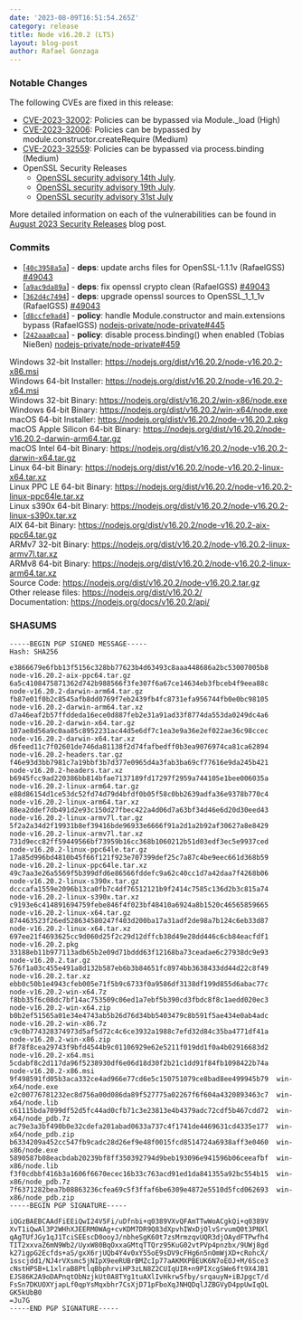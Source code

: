 ```yaml
---
date: '2023-08-09T16:51:54.265Z'
category: release
title: Node v16.20.2 (LTS)
layout: blog-post
author: Rafael Gonzaga
---
```


### Notable Changes

The following CVEs are fixed in this release:

- [CVE-2023-32002](https://cve.mitre.org/cgi-bin/cvename.cgi?name=CVE-2023-32002): Policies can be bypassed via Module.\_load (High)
- [CVE-2023-32006](https://cve.mitre.org/cgi-bin/cvename.cgi?name=CVE-2023-32006): Policies can be bypassed by module.constructor.createRequire (Medium)
- [CVE-2023-32559](https://cve.mitre.org/cgi-bin/cvename.cgi?name=CVE-2023-32559): Policies can be bypassed via process.binding (Medium)
- OpenSSL Security Releases
  - [OpenSSL security advisory 14th July](https://mta.openssl.org/pipermail/openssl-announce/2023-July/000264.html).
  - [OpenSSL security advisory 19th July](https://mta.openssl.org/pipermail/openssl-announce/2023-July/000265.html).
  - [OpenSSL security advisory 31st July](https://mta.openssl.org/pipermail/openssl-announce/2023-July/000267.html)

More detailed information on each of the vulnerabilities can be found in [August 2023 Security Releases](/blog/vulnerability/august-2023-security-releases/) blog post.

### Commits

- \[[`40c3958a5a`](https://github.com/nodejs/node/commit/40c3958a5a)] - **deps**: update archs files for OpenSSL-1.1.1v (RafaelGSS) [#49043](https://github.com/nodejs/node/pull/49043)
- \[[`a9ac9da89a`](https://github.com/nodejs/node/commit/a9ac9da89a)] - **deps**: fix openssl crypto clean (RafaelGSS) [#49043](https://github.com/nodejs/node/pull/49043)
- \[[`362d4c7494`](https://github.com/nodejs/node/commit/362d4c7494)] - **deps**: upgrade openssl sources to OpenSSL_1_1_1v (RafaelGSS) [#49043](https://github.com/nodejs/node/pull/49043)
- \[[`d8ccfe9ad4`](https://github.com/nodejs/node/commit/d8ccfe9ad4)] - **policy**: handle Module.constructor and main.extensions bypass (RafaelGSS) [nodejs-private/node-private#445](https://github.com/nodejs-private/node-private/pull/445)
- \[[`242aaa0caa`](https://github.com/nodejs/node/commit/242aaa0caa)] - **policy**: disable process.binding() when enabled (Tobias Nießen) [nodejs-private/node-private#459](https://github.com/nodejs-private/node-private/pull/459)

Windows 32-bit Installer: https://nodejs.org/dist/v16.20.2/node-v16.20.2-x86.msi \
Windows 64-bit Installer: https://nodejs.org/dist/v16.20.2/node-v16.20.2-x64.msi \
Windows 32-bit Binary: https://nodejs.org/dist/v16.20.2/win-x86/node.exe \
Windows 64-bit Binary: https://nodejs.org/dist/v16.20.2/win-x64/node.exe \
macOS 64-bit Installer: https://nodejs.org/dist/v16.20.2/node-v16.20.2.pkg \
macOS Apple Silicon 64-bit Binary: https://nodejs.org/dist/v16.20.2/node-v16.20.2-darwin-arm64.tar.gz \
macOS Intel 64-bit Binary: https://nodejs.org/dist/v16.20.2/node-v16.20.2-darwin-x64.tar.gz \
Linux 64-bit Binary: https://nodejs.org/dist/v16.20.2/node-v16.20.2-linux-x64.tar.xz \
Linux PPC LE 64-bit Binary: https://nodejs.org/dist/v16.20.2/node-v16.20.2-linux-ppc64le.tar.xz \
Linux s390x 64-bit Binary: https://nodejs.org/dist/v16.20.2/node-v16.20.2-linux-s390x.tar.xz \
AIX 64-bit Binary: https://nodejs.org/dist/v16.20.2/node-v16.20.2-aix-ppc64.tar.gz \
ARMv7 32-bit Binary: https://nodejs.org/dist/v16.20.2/node-v16.20.2-linux-armv7l.tar.xz \
ARMv8 64-bit Binary: https://nodejs.org/dist/v16.20.2/node-v16.20.2-linux-arm64.tar.xz \
Source Code: https://nodejs.org/dist/v16.20.2/node-v16.20.2.tar.gz \
Other release files: https://nodejs.org/dist/v16.20.2/ \
Documentation: https://nodejs.org/docs/v16.20.2/api/

### SHASUMS

```
-----BEGIN PGP SIGNED MESSAGE-----
Hash: SHA256

e3866679e6fbb13f5156c328bb77623b4d63493c8aaa448686a2bc53007005b8  node-v16.20.2-aix-ppc64.tar.gz
6a5c4108475871362d742b988566f3fe307f6a67ce14634eb3fbceb4f9eea88c  node-v16.20.2-darwin-arm64.tar.gz
fb87e01f0b2c8545afb8dd0769f7eb2439fb4fc8731efa956744fb0e0bc98105  node-v16.20.2-darwin-arm64.tar.xz
d7a46eaf2b57ffddeda16ece0d887feb2e31a91ad33f8774da553da0249dc4a6  node-v16.20.2-darwin-x64.tar.gz
107ae8d56a9c0aa85c8952231ac44d5e6df7c1ea3e9a36e2ef022ae36c98ccec  node-v16.20.2-darwin-x64.tar.xz
d6feed11c7f02601de746da81138f2d74fafbedff0b3ea9076974ca81ca62894  node-v16.20.2-headers.tar.gz
f46e93d3bb7981c7a19bbf3b7d377e0965d4a3fab3ba69cf77616e9da245b421  node-v16.20.2-headers.tar.xz
b6945fcc9ad220386bb814bfae7137189fd17297f2959a744105e1bee006035a  node-v16.20.2-linux-arm64.tar.gz
e88d86154d1ce53dc52fd74d79d4bfdf0b05f58c0bb2639adfa36e9378b770c4  node-v16.20.2-linux-arm64.tar.xz
88ea2ddef7db491d2e93c150d27fbec422a4d06d7a63bf34d46e6d20d30eed43  node-v16.20.2-linux-armv7l.tar.gz
5f2a2a34d2f19931b8ef39416bde96933e6666f91a2d1a2b92af30627a8e8429  node-v16.20.2-linux-armv7l.tar.xz
731d9ecc82ff59449566bf73959b16cc368b1060212b51d03edf3ec5e9937ced  node-v16.20.2-linux-ppc64le.tar.gz
17a85d996bd4810b45f66f121f923e707399def25c7a87c4be9eec661d368b59  node-v16.20.2-linux-ppc64le.tar.xz
49c7aa3e26a5569f5b399dfd6e86566fddefc9a62c40cc1d7a42daa7f4268b06  node-v16.20.2-linux-s390x.tar.gz
dcccafa1559e2096b13ca0fb7c4df76512121b9f2414c7585c136d2b3c815a74  node-v16.20.2-linux-s390x.tar.xz
c9193e6c414891694759febe846f4f023bf48410a6924a8b1520c46565859665  node-v16.20.2-linux-x64.tar.gz
874463523f26ed528634580247f403d200ba17a31adf2de98a7b124c6eb33d87  node-v16.20.2-linux-x64.tar.xz
697ee21f4693625cc9d060d25f2c29d12dffcb38d49e28dd446c6cb84eacfdf1  node-v16.20.2.pkg
33188eb11b977113adb65b2e09d71bddd63f12168ba73ceadae6c27938dc9e93  node-v16.20.2.tar.gz
576f1a03c455e491a8d132b587eb6b3b84651fc8974bb3638433dd44d22c8f49  node-v16.20.2.tar.xz
ebb0c50b1e4943cfeb005e71f5b9c6733f0a9586df3138df199d855d6abac77c  node-v16.20.2-win-x64.7z
f8bb35f6c08dc7bf14ac753509c06ed1a7ebf5b390cd3fbdc8f8c1aedd020ec3  node-v16.20.2-win-x64.zip
b0b2ef51565a01e34e4743ab5b26d76d34bb5403479c8b591f5ae434e0ab4adc  node-v16.20.2-win-x86.7z
c9c0b774328374973d5af5d72c4c6ce3932a1988c7efd32d84c35ba4771df41a  node-v16.20.2-win-x86.zip
8f78f8cea29743f9bfd4544b9c01106929e62e5211f019dd1f0a4b02916683d2  node-v16.20.2-x64.msi
5cdabf8c2d117da96f5238930df6e06d18d30f2b21c1dd91f84fb1098422b74a  node-v16.20.2-x86.msi
9f498591fd05b3aca332ce4ad966e77cd6e5c150751079ce8bad8ee499945b79  win-x64/node.exe
e2c00776781232ec8d756a00d086da89f527775a02267f6f604a4320893463c7  win-x64/node.lib
c61115bda7099df52d5fc44ad0cfb71c3e23813e4b4379adc72cdf5b467cdd72  win-x64/node_pdb.7z
ac79e3a3bf490b0e32cdefa201abad0633a737c4f1741de4469631cd4335e177  win-x64/node_pdb.zip
b6334209a452cc547fb9cadc28d26ef9e48f0015fcd8514724a6938aff3e0460  win-x86/node.exe
5890587b08eacbdab20239bf8ff350392794d9beb193096e941596b06ceeafbf  win-x86/node.lib
f3f0cdbbf416b3a1606f6670ecec16b33c763acd91ed1da841355a92bc554b15  win-x86/node_pdb.7z
7f6371282bea7b08863236cfea69c5f3ffaf6be6309e4872e5510d5fcd062693  win-x86/node_pdb.zip
-----BEGIN PGP SIGNATURE-----

iQGzBAEBCAAdFiEEiQwI24V5Fi/uDfnbi+q0389VXvQFAmTTwWoACgkQi+q0389V
XvT1iQwAl3P2WHhXJEERM0WAg+cvKDM7DR9Q83dXpvhIWxDjOlvSrvumQ0t3PNXl
qAgTUfJGy1qJ1TciSEEscD0ooyJ/nbheSgK60t7zsMrmzqvUQR3djOAydFTPwfh4
TIT2xxvaZ6mN9Wb2/UyxW80BqOxxaGMtqTTQrz95KuG02vtPVp4pnzbx/9UWj8gd
k27igpG2Ecfds+aS/gxX6rjUQb4Y4v0xY55oE9sDV9cFHg6n5nOmWjXD+cRohcX/
1sscjdd1/NJ4rVXsmc5jNIpX9eeRUBrBMZcIp77aAKMXPBEUK6N7oEOJ+M/6Sce3
cNstHPSB+L1xlraB8PtlqBbphrviHP3zLN8Z2CUIqUIR+n9PIXcgSWe6ft9X4JB1
EJS86K2A9oDAPnqtObNzjkUt0A8TYg1tuAXlIvHkrw5fby/srqauyN+iBJpgcT/d
FsSn7DKUOXYjapLf0qpYsMqxbhr7CsXjD71pFboXqJNHQDqlJZBGVyD4ppUwIqQL
GK5kUbB0
=Ju7G
-----END PGP SIGNATURE-----

```
